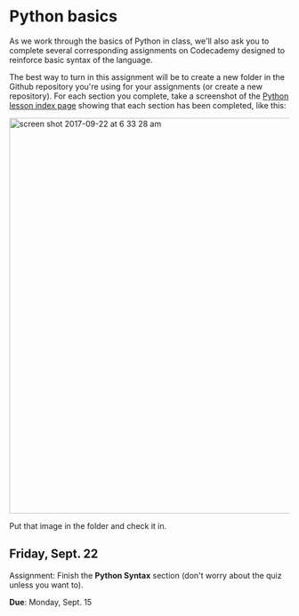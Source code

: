 Python basics
==============

As we work through the basics of Python in class, we'll also ask you to complete several corresponding assignments on Codecademy designed to reinforce basic syntax of the language.

The best way to turn in this assignment will be to create a new folder in the Github repository you're using for your assignments (or create a new repository). For each section you complete, take a screenshot of the [Python lesson index page](https://www.codecademy.com/learn/learn-python) showing that each section has been completed, like this:

<img width="712" alt="screen shot 2017-09-22 at 6 33 28 am" src="https://user-images.githubusercontent.com/947791/30740881-c46a9c0a-9f60-11e7-897b-0b584416c563.png">

Put that image in the folder and check it in.

Friday, Sept. 22
---------------

Assignment: Finish the **Python Syntax** section (don't worry about the quiz unless you want to).

**Due**: Monday, Sept. 15
